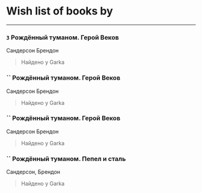 # Wish list of books by [](https://plus.google.com/u/0/111801556640666266346/)
---

### `3` Рождённый туманом. Герой Веков
Сандерсон Брендон
> Найдено у Garka

### `` Рождённый туманом. Герой Веков
Сандерсон Брендон
> Найдено у Garka

### `` Рождённый туманом. Герой Веков
Сандерсон Брендон
> Найдено у Garka

### `` Рождённый туманом. Пепел и сталь
Сандерсон, Брендон
> Найдено у Garka

